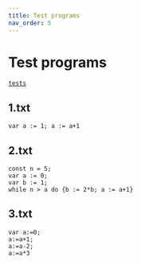 ```yaml
---
title: Test programs
nav_order: 5
---
```


# Test programs

[`tests`](https://github.com/pdmosses/msos-in-prolog/blob/master/tests/)

## 1.txt
```
var a := 1; a := a+1
```

## 2.txt
```
const n = 5;
var a := 0;
var b := 1;
while n > a do {b := 2*b; a := a+1}
```

## 3.txt
```
var a:=0;
a:=a+1;
a:=a-2;
a:=a*3
```
